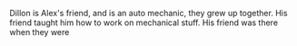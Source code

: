 
Dillon is Alex's friend, and is an auto mechanic, they grew up together.  His friend taught him how to work on mechanical stuff.  His friend was there when they were 
